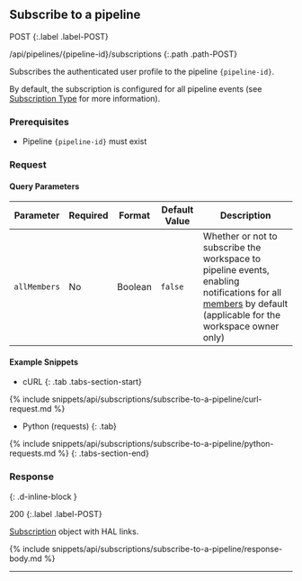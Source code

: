 ## Subscribe to a pipeline

POST
{:.label .label-POST}

/api/pipelines/{pipeline-id}/subscriptions
{:.path .path-POST}

Subscribes the authenticated user profile to the pipeline `{pipeline-id}`.

By default, the subscription is configured for all pipeline events (see [Subscription Type](#subscription-type) for more information).

### Prerequisites
- Pipeline `{pipeline-id}` must exist

### Request
#### Query Parameters

Parameter | Required | Format | Default Value | Description
--------- | -------- | ------ | ------------- | -----------
`allMembers` | No | Boolean | `false` | Whether or not to subscribe the workspace to pipeline events, enabling notifications for all [members](members) by default (applicable for the workspace owner only)

#### Example Snippets
- cURL
{: .tab .tabs-section-start}

{% include snippets/api/subscriptions/subscribe-to-a-pipeline/curl-request.md %}

- Python (requests)
{: .tab}

{% include snippets/api/subscriptions/subscribe-to-a-pipeline/python-requests.md %}
{: .tabs-section-end}

### Response
{: .d-inline-block }

200
{:.label .label-POST}

[Subscription](#subscription) object with HAL links.

{% include snippets/api/subscriptions/subscribe-to-a-pipeline/response-body.md %}

---
